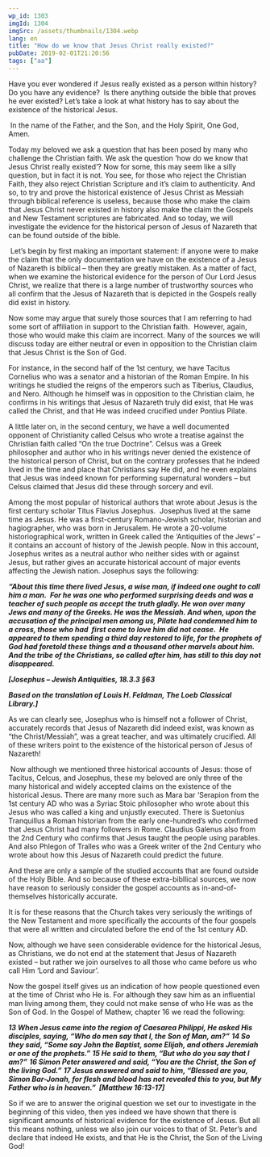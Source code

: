 ```yaml
---
wp_id: 1303
imgId: 1304
imgSrc: /assets/thumbnails/1304.webp
lang: en
title: "How do we know that Jesus Christ really existed?"
pubDate: 2019-02-01T21:20:56
tags: ["aa"]
---
```


<!-- page: 6 -->

<p>Have you ever wondered if Jesus really existed as a person within history? Do you have any evidence?  Is there anything outside the bible that proves he ever existed? Let’s take a look at what history has to say about the existence of the historical Jesus.  <span data-ccp-props="{&quot;201341983&quot;:0,&quot;335559739&quot;:160,&quot;335559740&quot;:259}"> </span></p>
<p><span data-ccp-props="{&quot;201341983&quot;:0,&quot;335559739&quot;:160,&quot;335559740&quot;:259}"> </span>In the name of the Father, and the Son, and the Holy Spirit, One God, Amen. <span data-ccp-props="{&quot;201341983&quot;:0,&quot;335559739&quot;:160,&quot;335559740&quot;:259}"> </span></p>
<p>Today my beloved we ask a question that has been posed by many who challenge the Christian faith. We ask the question ‘how do we know that Jesus Christ really existed’? Now for some, this may seem like a silly question, but in fact it is not. You see, for those who reject the Christian Faith, they also reject Christian Scripture and it’s claim to authenticity. And so, to try and prove the historical existence of Jesus Christ as Messiah through biblical reference is useless, because those who make the claim that Jesus Christ never existed in history also make the claim the Gospels and New Testament scriptures are fabricated. And so today, we will investigate the evidence for the historical person of Jesus of Nazareth that can be found outside of the bible. <span data-ccp-props="{&quot;201341983&quot;:0,&quot;335559739&quot;:160,&quot;335559740&quot;:259}"> </span></p>
<p><span data-ccp-props="{&quot;201341983&quot;:0,&quot;335559739&quot;:160,&quot;335559740&quot;:259}"> </span>Let’s begin by first making an important statement: if anyone were to make the claim that the only documentation we have on the existence of a Jesus of Nazareth is biblical – then they are greatly mistaken. As a matter of fact, when we examine the historical evidence for the person of Our Lord Jesus Christ, we realize that there is a large number of trustworthy sources who all confirm that the Jesus of Nazareth that is depicted in the Gospels really did exist in history. <span data-ccp-props="{&quot;201341983&quot;:0,&quot;335559739&quot;:160,&quot;335559740&quot;:259}"> </span></p>
<p>Now some may argue that surely those sources that I am referring to had some sort of affiliation in support to the Christian faith.  However, again, those who would make this claim are incorrect. Many of the sources we will discuss today are either neutral or even in opposition to the Christian claim that Jesus Christ is the Son of God. <span data-ccp-props="{&quot;201341983&quot;:0,&quot;335559739&quot;:160,&quot;335559740&quot;:259}"> </span></p>
<p>For instance, in the second half of the 1<span data-fontsize="11">st</span> century, we have Tacitus Cornelius who was a senator and a historian of the Roman Empire. In his writings he studied the reigns of the emperors such as Tiberius, Claudius, and Nero. Although he himself was in opposition to the Christian claim, he confirms in his writings that Jesus of Nazareth truly did exist, that He was called the Christ, and that He was indeed crucified under Pontius Pilate. <span data-ccp-props="{&quot;201341983&quot;:0,&quot;335559739&quot;:160,&quot;335559740&quot;:259}"> </span></p>
<p>A little later on, in the second century, we have a well documented opponent of Christianity called Celsus who wrote a treatise against the Christian faith called “On the true Doctrine”. Celsus was a Greek philosopher and author who in his writings never denied the existence of the historical person of Christ, but on the contrary professes that he indeed lived in the time and place that Christians say He did, and he even explains that Jesus was indeed known for performing supernatural wonders – but Celsus claimed that Jesus did these through sorcery and evil. <span data-ccp-props="{&quot;201341983&quot;:0,&quot;335559739&quot;:160,&quot;335559740&quot;:259}"> </span></p>
<p>Among the most popular of historical authors that wrote about Jesus is the first century scholar Titus Flavius Josephus.  Josephus lived at the same time as Jesus. He was a first-century Romano-Jewish scholar, historian and hagiographer, who was born in Jerusalem. He wrote a 20-volume historiographical work, written in Greek called the ‘Antiquities of the Jews’ &#8211; it contains an account of history of the Jewish people. Now in this account, Josephus writes as a neutral author who neither sides with or against Jesus, but rather gives an accurate historical account of major events affecting the Jewish nation. Josephus says the following: <span data-ccp-props="{&quot;201341983&quot;:0,&quot;335559739&quot;:160,&quot;335559740&quot;:259}"> </span></p>
<p><b><i>“</i></b><b><i>About this time there lived Jesus, a wise man, if indeed one ought to call him a man.  For he was one who performed surprising deeds and was a teacher of such people as accept the truth gladly. He won over many Jews and many of the Greeks. He was the Messiah. And when, upon the accusation of the principal men among us, Pilate had condemned him to a cross, those who </i></b><b><i>had  first</i></b><b><i> come to love him did not cease.  He appeared to them spending a third day restored to life, for the prophets of God had foretold these things and a thousand other marvels about him.  And the tribe of the Christians, so called after him, has still to this day not disappeared.</i></b><b><i> </i></b><span data-ccp-props="{&quot;201341983&quot;:0,&quot;335559739&quot;:160,&quot;335559740&quot;:259}"> </span></p>
<p><b><i>[Josephus</i></b><b><i> &#8211; </i></b><b><i>Jewish Antiquities</i></b><b><i>, 18.3.3 §63</i></b><span data-ccp-props="{&quot;201341983&quot;:0,&quot;335559739&quot;:160,&quot;335559740&quot;:259}"> </span></p>
<p><b><i>Based on the translation of Louis H. Feldman, The Loeb Classical Library.</i></b><b><i>]</i></b><b><i> </i></b><span data-ccp-props="{&quot;201341983&quot;:0,&quot;335559739&quot;:160,&quot;335559740&quot;:259}"> </span></p>
<p>As we can clearly see, Josephus who is himself not a follower of Christ, accurately records that Jesus of Nazareth did indeed exist, was known as “the Christ/Messiah”, was a great teacher, and was ultimately crucified. All of these writers point to the existence of the historical person of Jesus of Nazareth! <span data-ccp-props="{&quot;201341983&quot;:0,&quot;335559739&quot;:160,&quot;335559740&quot;:259}"> </span></p>
<p><span data-ccp-props="{&quot;201341983&quot;:0,&quot;335559739&quot;:160,&quot;335559740&quot;:259}"> </span>Now although we mentioned three historical accounts of Jesus: those of Tacitus, Celcus, and Josephus, these my beloved are only three of the many historical and widely accepted claims on the existence of the historical Jesus. There are many more such as Mara bar &#8216;Serapion from the 1<span data-fontsize="11">st</span> century AD who was a Syriac Stoic philosopher who wrote about this Jesus who was called a king and unjustly executed. There is Suetonius Tranquillus a Roman historian from the early one-hundred’s who confirmed that Jesus Christ had many followers in Rome. Claudius Galenus also from the 2<span data-fontsize="11">nd</span> Century who confirms that Jesus taught the people using parables. And also Phlegon of Tralles who was a Greek writer of the 2<span data-fontsize="11">nd</span> Century who wrote about how this Jesus of Nazareth could predict the future. <span data-ccp-props="{&quot;201341983&quot;:0,&quot;335559739&quot;:160,&quot;335559740&quot;:259}"> </span></p>
<p>And these are only a sample of the studied accounts that are found outside of the Holy Bible. And so because of these extra-bibllical sources, we now have reason to seriously consider the gospel accounts as in-and-of-themselves historically accurate. <span data-ccp-props="{&quot;201341983&quot;:0,&quot;335559739&quot;:160,&quot;335559740&quot;:259}"> </span></p>
<p>It is for these reasons that the Church takes very seriously the writings of the New Testament and more specifically the accounts of the four gospels that were all written and circulated before the end of the 1<span data-fontsize="11">st</span> century AD.  <span data-ccp-props="{&quot;201341983&quot;:0,&quot;335559739&quot;:160,&quot;335559740&quot;:259}"> </span></p>
<p>Now, although we have seen considerable evidence for the historical Jesus, as Christians, we do not end at the statement that Jesus of Nazareth existed – but rather we join ourselves to all those who came before us who call Him ‘Lord and Saviour’. <span data-ccp-props="{&quot;201341983&quot;:0,&quot;335559739&quot;:160,&quot;335559740&quot;:259}"> </span></p>
<p>Now the gospel itself gives us an indication of how people questioned even at the time of Christ who He is. For although they saw him as an influential man living among them, they could not make sense of who He was as the Son of God. In the Gospel of Mathew, chapter 16 we read the following:  <span data-ccp-props="{&quot;201341983&quot;:0,&quot;335559739&quot;:160,&quot;335559740&quot;:259}"> </span></p>
<p><b><i>1</i></b><b><i>3 When Jesus came into the region of Caesarea Philippi, He asked His disciples, saying, “Who do men say that I, the Son of Man, am?”</i></b> <b><i>14 So they said, “Some say John the Baptist, some Elijah, and others Jeremiah or one of the prophets.”</i></b> <b><i>15 He said to them, “But who do you say that I am?”</i></b> <b><i>16 Simon Peter answered and said, “You are the Christ, the Son of the living God.”</i></b> <b><i>17 Jesus answered and said to him, “Blessed are you, Simon Bar-Jonah, for flesh and blood has not revealed this to you, but My Father who is in heaven.</i></b><b><i>”</i></b><b><i> </i></b><b><i> [Matthew 16:13-</i></b><b><i>17] </i></b><span data-ccp-props="{&quot;201341983&quot;:0,&quot;335559739&quot;:160,&quot;335559740&quot;:240}"> </span></p>
<p>So if we are to answer the original question we set our to investigate in the beginning of this video, then yes indeed we have shown that there is significant amounts of historical evidence for the existence of Jesus. But all this means nothing, unless we also join our voices to that of St. Peter’s and declare that indeed He exists, and that He is the Christ, the Son of the Living God! <span data-ccp-props="{&quot;201341983&quot;:0,&quot;335559739&quot;:160,&quot;335559740&quot;:259}"> </span></p>
